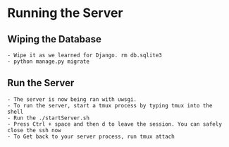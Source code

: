 # Running the Server

## Wiping the Database
    - Wipe it as we learned for Django. rm db.sqlite3
    - python manage.py migrate

## Run the Server
    - The server is now being ran with uwsgi.
    - To run the server, start a tmux process by typing tmux into the shell
    - Run the ./startServer.sh
    - Press Ctrl + space and then d to leave the session. You can safely close the ssh now
    - To Get back to your server process, run tmux attach

